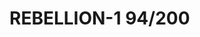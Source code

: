 # REBELLION-1                                                                                                           94/200
